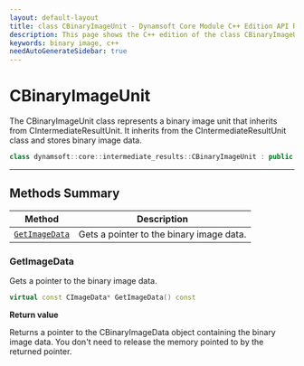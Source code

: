 ```yaml
---
layout: default-layout
title: class CBinaryImageUnit - Dynamsoft Core Module C++ Edition API Reference
description: This page shows the C++ edition of the class CBinaryImageUnit in Dynamsoft Core Module.
keywords: binary image, c++
needAutoGenerateSidebar: true
---
```


# CBinaryImageUnit

The CBinaryImageUnit class represents a binary image unit that inherits from CIntermediateResultUnit. It inherits from the CIntermediateResultUnit class and stores binary image data.

```cpp
class dynamsoft::core::intermediate_results::CBinaryImageUnit : public CIntermediateResultUnit 
```

---

## Methods Summary

| Method               | Description |
|----------------------|-------------|
| [`GetImageData`](#getimagedata) | Gets a pointer to the binary image data. |

### GetImageData

Gets a pointer to the binary image data.

```cpp
virtual const CImageData* GetImageData() const
```

**Return value**

Returns a pointer to the CBinaryImageData object containing the binary image data. You don't need to release the memory pointed to by the returned pointer.
